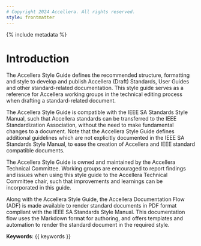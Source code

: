 ```yaml
---
# Copyright 2024 Accellera. All rights reserved.
style: frontmatter
---
```


{% include metadata %}

# Introduction

The Accellera Style Guide defines the recommended structure, formatting and style to develop and publish Accellera (Draft) Standards, User Guides and other standard-related documentation. This style guide serves as a reference for Accellera working groups in the technical editing process when drafting a standard-related document. 

The Accellera Style Guide is compatible with the IEEE SA Standards Style Manual, such that Accellera standards can be transferred to the IEEE Standardization Association, without the need to make fundamental changes to a document.
Note that the Accellera Style Guide defines additional guidelines which are not explicitly documented in the IEEE SA Standards Style Manual, to ease the creation of Accellera and IEEE standard compatible documents.

The Accellera Style Guide is owned and maintained by the Accellera Technical Committee. Working groups are encouraged to report findings and issues when using this style guide to the Accellera Technical Committee chair, such that improvements and learnings can be incorporated in this guide.

Along with the Accellera Style Guide, the Accellera Documentation Flow (ADF) is made available to render standard documents in PDF format compliant with the IEEE SA Standards Style Manual. This documentation flow uses the Markdown format for authoring, and offers templates and automation to render the standard document in the required style.

**Keywords**: {{ keywords }}
